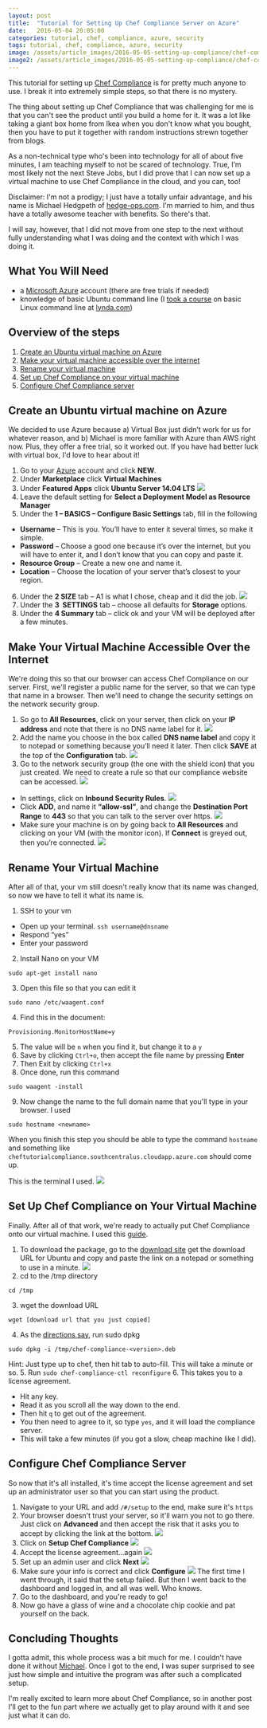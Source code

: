 ```yaml
---
layout: post
title:  "Tutorial for Setting Up Chef Compliance Server on Azure"
date:   2016-05-04 20:05:00
categories: tutorial, chef, compliance, azure, security
tags: tutorial, chef, compliance, azure, security
image: /assets/article_images/2016-05-05-setting-up-compliance/chef-compliance.jpg
image2: /assets/article_images/2016-05-05-setting-up-compliance/chef-compliance-mobile.jpg
---
```

This tutorial for setting up [Chef Compliance](https://www.chef.io/compliance/) is for pretty much anyone to use. I break it into extremely simple steps, so that there is no mystery.

The thing about setting up Chef Compliance that was challenging for me is that you can't see the product until you build a home for it. It was a lot like taking a giant box home from Ikea when you don't know what you bought, then you have to put it together with random instructions strewn together from blogs.   
<!--more-->

As a non-technical type who's been into technology for all of about five minutes, I am teaching myself to not be scared of technology. True, I’m most likely not the next Steve Jobs, but I did prove that I can now set up a virtual machine to use Chef Compliance in the cloud, and you can, too! 

Disclaimer: I'm not a prodigy; I just have a totally unfair advantage, and his name is Michael Hedgpeth of [hedge-ops.com](http://hedge-ops.com). I'm married to him, and thus have a totally awesome teacher with benefits. So there's that. 

I will say, however, that I did not move from one step to the next without fully understanding what I was doing and the context with which I was doing it.

## What You Will Need

* a [Microsoft Azure](https://portal.azure.com) account (there are free trials if needed)
* knowledge of basic Ubuntu command line (I [took a course](https://www.lynda.com/Ubuntu-tutorials/Working-command-line/159637/179585-4.html) on basic Linux command line at [lynda.com](http://www.lynda.com))

## Overview of the steps
1. [Create an Ubuntu virtual machine on Azure](#create-an-ubuntu-virtual-machine-on-azure)
2. [Make your virtual machine accessible over the internet](#make-your-virtual-machine-accessible-over-the-internet)
3. [Rename your virtual machine](#rename-your-virtual-machine)
4. [Set up Chef Compliance on your virtual machine](#set-up-chef-compliance-on-your-virtual-machine)
5. [Configure Chef Compliance server](#configure-chef-compliance-server)

## Create an Ubuntu virtual machine on Azure
We decided to use Azure because a) Virtual Box just didn’t work for us for whatever reason, and b) Michael is more familiar with Azure than AWS right now. Plus, they offer a free trial, so it worked out. If you have had better luck with virtual box, I'd love to hear about it!

1. Go to your [Azure](https://portal.azure.com) account and click **NEW**.
2. Under **Marketplace** click **Virtual Machines**
3. Under **Featured Apps** click **Ubuntu Server 14.04 LTS**
![](/assets/article_images/2016-05-05-setting-up-compliance/02-ubuntu-server.png)
4. Leave the default setting for **Select a Deployment Model as Resource Manager**
5. Under the **1 – BASICS – Configure Basic Settings** tab, fill in the following
  * **Username** – This is you. You’ll have to enter it several times, so make it simple.
  * **Password** – Choose a good one because it’s over the internet, but you will have to enter it, and I don’t know that you can copy and paste it.
  * **Resource Group** – Create a new one and name it. 
  * **Location** – Choose the location of your server that’s closest to your region.
6. Under the **2 SIZE** tab – A1 is what I chose, cheap and it did the job.
![](/assets/article_images/2016-05-05-setting-up-compliance/03-create-vm.png)
7. Under the **3  SETTINGS** tab – choose all defaults for **Storage** options.
8. Under the **4 Summary** tab – click ok and your VM will be deployed after a few minutes.

## Make Your Virtual Machine Accessible Over the Internet
We're doing this so that our browser can access Chef Compliance on our server. First, we'll register a public name for the server, so that we can type that name in a browser. Then we'll need to change the security settings on the network security group. 

1.	So go to **All Resources**, click on your server, then click on your **IP address** and note that there is no DNS name label for it. 
![](/assets/article_images/2016-05-05-setting-up-compliance/05-changing-dns.png)
2. Add the name you choose in the box called **DNS name label** and copy it to notepad or something because you’ll need it later. Then click **SAVE** at the top of the **Configuration** tab.
![](/assets/article_images/2016-05-05-setting-up-compliance/06-configuration.png)
3. Go to the network security group (the one with the shield icon) that you just created. We need to create a rule so that our compliance website can be accessed. 
![](/assets/article_images/2016-05-05-setting-up-compliance/07-inbound-security-rules.png)
  * In settings, click on **Inbound Security Rules**. 
  ![](/assets/article_images/2016-05-05-setting-up-compliance/08-inbound-security-rules.png)
  * Click **ADD**, and name it **“allow-ssl”**, and change the **Destination Port Range** to **443** so that you can talk to the server over https.
![](/assets/article_images/2016-05-05-setting-up-compliance/09-add-rule.png)
  * Make sure your machine is on by going back to **All Resources** and clicking on your VM (with the monitor icon). If **Connect** is greyed out, then you’re connected.
![](/assets/article_images/2016-05-05-setting-up-compliance/10-make-sure-vm-is-on.png)

## Rename Your Virtual Machine
After all of that, your vm still doesn't really know that its name was changed, so now we have to tell it what its name is. 

1. SSH to your vm
  * Open up your terminal. 
  ```ssh username@dnsname```
  * Respond “yes”
  * Enter your password

2. Install Nano on your VM 
```
sudo apt-get install nano
```
3. Open this file so that you can edit it
```
sudo nano /etc/waagent.conf
```
4. Find this in the document:
```
Provisioning.MonitorHostName=y
```
5. The value will be `n` when you find it, but change it to a `y`
6. Save by clicking `Ctrl+o`, then accept the file name by pressing **Enter**
7. Then Exit by clicking `Ctrl+x`
8. Once done, run this command
```
sudo waagent -install
```
9. Now change the name to the full domain name that you'll type in your browser. I used
```
sudo hostname <newname>
```
When you finish this step you should be able to type the command `hostname` and something like `cheftutorialcompliance.southcentralus.cloudapp.azure.com` should come up. 

This is the terminal I used.
![](/assets/article_images/2016-05-05-setting-up-compliance/11-ssh-to-vm.png)

## Set Up Chef Compliance on Your Virtual Machine
Finally. After all of that work, we're ready to actually put Chef Compliance onto our virtual machine. I used this [guide](https://docs.chef.io/install_compliance.html).

1. To download the package, go to the [download site](http://downloads.chef.io/compliance/) get the download URL for Ubuntu and copy and paste the link on a notepad or something to use in a minute.
![](/assets/article_images/2016-05-05-setting-up-compliance/01-compliance-download.png)
2. cd to the /tmp directory
```
cd /tmp
```
3. wget the download URL
```
wget [download url that you just copied]
```
4. As the [directions say](https://docs.chef.io/install_compliance.html), run sudo dpkg
```
sudo dpkg -i /tmp/chef-compliance-<version>.deb
```
Hint: Just type up to chef, then hit tab to auto-fill. 
This will take a minute or so.
5. Run `sudo chef-compliance-ctl reconfigure`
6. This takes you to a license agreement. 
  * Hit any key. 
  * Read it as you scroll all the way down to the end. 
  * Then hit `q` to get out of the agreement. 
  * You then need to agree to it, so type `yes`, and it will load the compliance server. 
  * This will take a few minutes (if you got a slow, cheap machine like I did).

## Configure Chef Compliance Server
So now that it's all installed, it's time accept the license agreement and set up an administrator user so that you can start using the product. 

1. Navigate to your URL and add `/#/setup` to the end, make sure it's `https`
2. Your browser doesn't trust your server, so it'll warn you not to go there. Just click on **Advanced** and then accept the risk that it asks you to accept by clicking the link at the bottom.
![](/assets/article_images/2016-05-05-setting-up-compliance/14-accept-risk.png)
3. Click on **Setup Chef Compliance**
![](/assets/article_images/2016-05-05-setting-up-compliance/12-chef-compliance-setup.png)
4. Accept the license agreement...again
![](/assets/article_images/2016-05-05-setting-up-compliance/15-pasted1.png)
5. Set up an admin user and click **Next**
![](/assets/article_images/2016-05-05-setting-up-compliance/16-pasted2.png)
6. Make sure your info is correct and click **Configure**
![](/assets/article_images/2016-05-05-setting-up-compliance/13-failed.png)
The first time I went through, it said that the setup failed. But then I went back to the dashboard and logged in, and all was well. Who knows.
7. Go to the dashboard, and you're ready to go!
8. Now go have a glass of wine and a chocolate chip cookie and pat yourself on the back. 

## Concluding Thoughts
I gotta admit, this whole process was a bit much for me. I couldn't have done it without [Michael](http://hedge-ops.com). Once I got to the end, I was super surprised to see just how simple and intuitive the program was after such a complicated setup. 

I'm really excited to learn more about Chef Compliance, so in another post I'll get to the fun part where we actually get to play around with it and see just what it can do. 